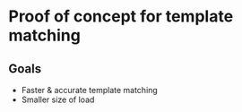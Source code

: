 # Proof of concept for template matching
## Goals
- Faster & accurate template matching
- Smaller size of load
